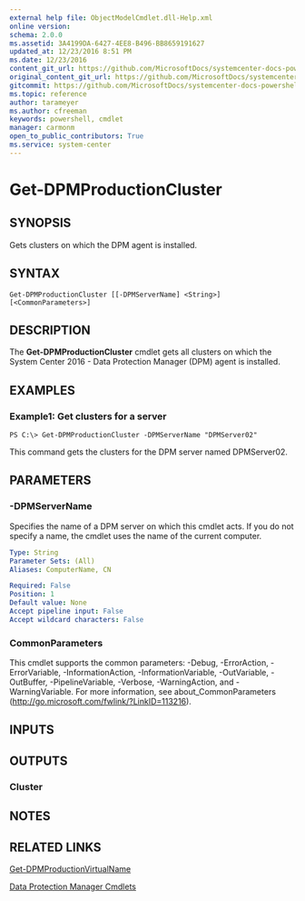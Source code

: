 ```yaml
---
external help file: ObjectModelCmdlet.dll-Help.xml
online version: 
schema: 2.0.0
ms.assetid: 3A4199DA-6427-4EE8-B496-BB8659191627
updated_at: 12/23/2016 8:51 PM
ms.date: 12/23/2016
content_git_url: https://github.com/MicrosoftDocs/systemcenter-docs-powershell/blob/master/systemcenter-cmdlets/SystemCenter2016/DataProtectionManager/vlatest/Get-DPMProductionCluster.md
original_content_git_url: https://github.com/MicrosoftDocs/systemcenter-docs-powershell/blob/master/systemcenter-cmdlets/SystemCenter2016/DataProtectionManager/vlatest/Get-DPMProductionCluster.md
gitcommit: https://github.com/MicrosoftDocs/systemcenter-docs-powershell/blob/66515d87034fb4944dd2b7035563d20b1b00d010/systemcenter-cmdlets/SystemCenter2016/DataProtectionManager/vlatest/Get-DPMProductionCluster.md
ms.topic: reference
author: tarameyer
ms.author: cfreeman
keywords: powershell, cmdlet
manager: carmonm
open_to_public_contributors: True
ms.service: system-center
---
```


# Get-DPMProductionCluster

## SYNOPSIS
Gets clusters on which the DPM agent is installed.

## SYNTAX

```
Get-DPMProductionCluster [[-DPMServerName] <String>] [<CommonParameters>]
```

## DESCRIPTION
The **Get-DPMProductionCluster** cmdlet gets all clusters on which the System Center 2016 - Data Protection Manager (DPM) agent is installed.

## EXAMPLES

### Example1: Get clusters for a server
```
PS C:\> Get-DPMProductionCluster -DPMServerName "DPMServer02"
```

This command gets the clusters for the DPM server named DPMServer02.

## PARAMETERS

### -DPMServerName
Specifies the name of a DPM server on which this cmdlet acts.
If you do not specify a name, the cmdlet uses the name of the current computer.

```yaml
Type: String
Parameter Sets: (All)
Aliases: ComputerName, CN

Required: False
Position: 1
Default value: None
Accept pipeline input: False
Accept wildcard characters: False
```

### CommonParameters
This cmdlet supports the common parameters: -Debug, -ErrorAction, -ErrorVariable, -InformationAction, -InformationVariable, -OutVariable, -OutBuffer, -PipelineVariable, -Verbose, -WarningAction, and -WarningVariable. For more information, see about_CommonParameters (http://go.microsoft.com/fwlink/?LinkID=113216).

## INPUTS

## OUTPUTS

### Cluster

## NOTES

## RELATED LINKS

[Get-DPMProductionVirtualName](xref:SystemCenter2016/DataProtectionManager/vlatest/Get-DPMProductionVirtualName.md)

[Data Protection Manager Cmdlets](xref:SystemCenter2016/DataProtectionManager/vlatest/DataProtectionManager.md)
